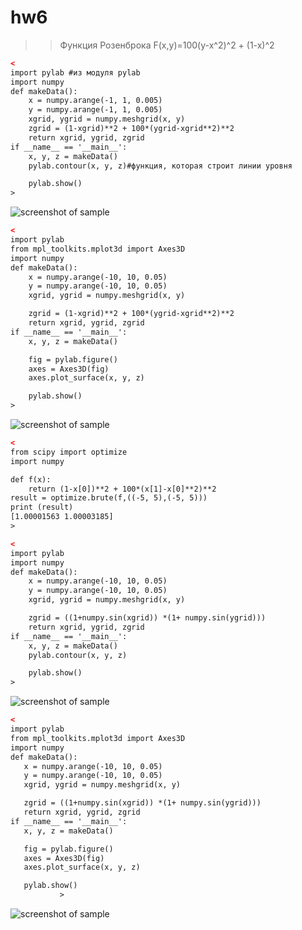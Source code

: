 # hw6
>>Функция Розенброка 
>F(x,y)=100(y-x^2)^2 + (1-x)^2

```html
<
import pylab #из модуля pylab
import numpy
def makeData():
    x = numpy.arange(-1, 1, 0.005)
    y = numpy.arange(-1, 1, 0.005)
    xgrid, ygrid = numpy.meshgrid(x, y)
    zgrid = (1-xgrid)**2 + 100*(ygrid-xgrid**2)**2 
    return xgrid, ygrid, zgrid
if __name__ == '__main__':
    x, y, z = makeData()
    pylab.contour(x, y, z)#функция, которая строит линии уровня 

    pylab.show()
>
```
![screenshot of sample](https://pp.userapi.com/c845221/v845221839/13619/-aNl_lJ2xN8.jpg)

```html
<
import pylab
from mpl_toolkits.mplot3d import Axes3D
import numpy
def makeData():
    x = numpy.arange(-10, 10, 0.05)
    y = numpy.arange(-10, 10, 0.05)
    xgrid, ygrid = numpy.meshgrid(x, y)

    zgrid = (1-xgrid)**2 + 100*(ygrid-xgrid**2)**2  
    return xgrid, ygrid, zgrid
if __name__ == '__main__':
    x, y, z = makeData()

    fig = pylab.figure()
    axes = Axes3D(fig)
    axes.plot_surface(x, y, z)

    pylab.show()
>
```
![screenshot of sample](https://pp.userapi.com/c845221/v845221839/13620/sheYWUxePhw.jpg)

```html    
<
from scipy import optimize
import numpy

def f(x):
    return (1-x[0])**2 + 100*(x[1]-x[0]**2)**2 
result = optimize.brute(f,((-5, 5),(-5, 5)))
print (result)
[1.00001563 1.00003185]
>
```

```html    
<
import pylab
import numpy
def makeData():
    x = numpy.arange(-10, 10, 0.05)
    y = numpy.arange(-10, 10, 0.05)
    xgrid, ygrid = numpy.meshgrid(x, y)

    zgrid = ((1+numpy.sin(xgrid)) *(1+ numpy.sin(ygrid)))
    return xgrid, ygrid, zgrid
if __name__ == '__main__':
    x, y, z = makeData()
    pylab.contour(x, y, z)

    pylab.show()
>
```
![screenshot of sample](https://pp.userapi.com/c845221/v845221839/13627/ljPptGT6-mI.jpg)
    
 ```html
<
import pylab
from mpl_toolkits.mplot3d import Axes3D
import numpy
def makeData():
    x = numpy.arange(-10, 10, 0.05)
    y = numpy.arange(-10, 10, 0.05)
    xgrid, ygrid = numpy.meshgrid(x, y)

    zgrid = ((1+numpy.sin(xgrid)) *(1+ numpy.sin(ygrid)))
    return xgrid, ygrid, zgrid
if __name__ == '__main__':
    x, y, z = makeData()

    fig = pylab.figure()
    axes = Axes3D(fig)
    axes.plot_surface(x, y, z)

    pylab.show()
            >
 ```
 
![screenshot of sample](https://pp.userapi.com/c845221/v845221839/1362e/PIRZbTiKPgA.jpg)


    
